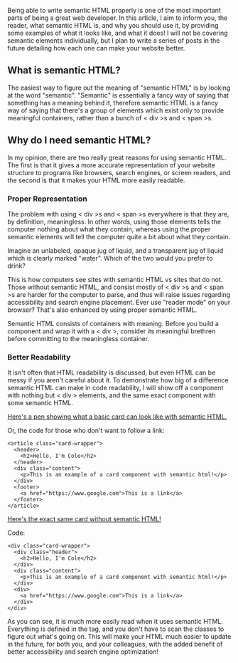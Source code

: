 Being able to write semantic HTML properly is one of the most important parts of being a great web developer. In this article, I aim to inform you, the reader, what semantic HTML is, and why you should use it, by providing some examples of what it looks like, and what it does! I will not be covering semantic elements individually, but I plan to write a series of posts in the future detailing how each one can make your website better. 

<h2>What is semantic HTML?</h2>

The easiest way to figure out the meaning of "semantic HTML" is by looking at the word "semantic". "Semantic" is essentially a fancy way of saying that something has a meaning behind it, therefore semantic HTML is a fancy way of saying that there's a group of elements which exist only to provide meaningful containers, rather than a bunch of < div >s and < span >s. 

<h2>Why do I need semantic HTML?</h2>

In my opinion, there are two really great reasons for using semantic HTML. The first is that it gives a more accurate representation of your website structure to programs like browsers, search engines, or screen readers, and the second is that it makes your HTML more easily readable. 

<h3>Proper Representation</h3>

The problem with using < div >s and < span >s everywhere is that they are, by definition, meaningless. In other words, using those elements tells the computer nothing about what they contain, whereas using the proper semantic elements will tell the computer quite a bit about what they contain. 

Imagine an unlabeled, opaque jug of liquid, and a transparent jug of liquid which is clearly marked "water". Which of the two would you prefer to drink? 

This is how computers see sites with semantic HTML vs sites that do not. Those without semantic HTML, and consist mostly of < div >s and < span >s are harder for the computer to parse, and thus will raise issues regarding accessibility and search engine placement. Ever use "reader mode" on your browser? That's also enhanced by using proper semantic HTML. 

Semantic HTML consists of containers with meaning. Before you build a component and wrap it with a < div >, consider its meaningful brethren before committing to the meaningless container. 

<h3>Better Readability</h3>

It isn't often that HTML readability is discussed, but even HTML can be messy if you aren't careful about it. To demonstrate how big of a difference semantic HTML can make in code readability, I will show off a component with nothing but < div > elements, and the same exact component with some semantic HTML. 

<a href="https://codepen.io/colewalker/pen/rNarBrR">Here's a pen showing what a basic card can look like with semantic HTML.</a>

Or, the code for those who don't want to follow a link:
```
<article class="card-wrapper">
  <header>
    <h2>Hello, I'm Cole</h2>
  </header>
  <div class="content">
    <p>This is an example of a card component with semantic html!</p>
  </div>
  <footer>
    <a href="https://www.google.com">This is a link</a>
  </footer>
</article>
```

<a href="https://codepen.io/colewalker/pen/MWYBgBz">Here's the exact same card without semantic HTML!</a>

Code: 
```
<div class="card-wrapper">
  <div class="header">
    <h2>Hello, I'm Cole</h2>
  </div>
  <div class="content">
    <p>This is an example of a card component with semantic html!</p>
  </div>
  <div>
    <a href="https://www.google.com">This is a link</a>
  </div>
</div>
```

As you can see, it is much more easily read when it uses semantic HTML. Everything is defined in the tag, and you don't have to scan the classes to figure out what's going on. This will make your HTML much easier to update in the future, for both you, and your colleagues, with the added benefit of better accessibility and search engine optimization! 



